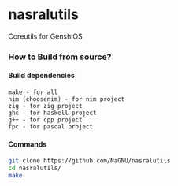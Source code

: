 # nasralutils
Coreutils for GenshiOS

### How to Build from source?
#### Build dependencies
``` zig
make - for all
nim (choosenim) - for nim project
zig - for zig project
ghc - for haskell project
g++ - for cpp project
fpc - for pascal project
```
#### Commands
``` bash
git clone https://github.com/NaGNU/nasralutils
cd nasralutils/
make
```
